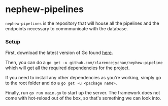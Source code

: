 # nephew-pipelines

`nephew-pipelines` is the repository that will house all the pipelines and the endpoints necessary to commmunicate with the database.

### Setup

First, download the latest version of Go found [here](https://golang.org/dl/). 

Then, you can do a `go get -u github.com/clarencejychan/nephew-pipeline` which will get all the required dependencies for the project.

If you need to install any other dependencies as you're working, simply go to the root folder and do a `go get -u <package name>`.

Finally, run `go run main.go` to start up the server. The framework does not come with hot-reload out of the box, so that's something we can look into.

